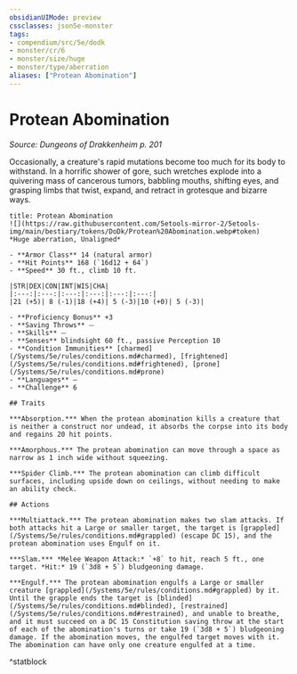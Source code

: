 ```yaml
---
obsidianUIMode: preview
cssclasses: json5e-monster
tags:
- compendium/src/5e/dodk
- monster/cr/6
- monster/size/huge
- monster/type/aberration
aliases: ["Protean Abomination"]
---
```

# Protean Abomination
*Source: Dungeons of Drakkenheim p. 201*  

Occasionally, a creature's rapid mutations become too much for its body to withstand. In a horrific shower of gore, such wretches explode into a quivering mass of cancerous tumors, babbling mouths, shifting eyes, and grasping limbs that twist, expand, and retract in grotesque and bizarre ways.

```ad-statblock
title: Protean Abomination
![](https://raw.githubusercontent.com/5etools-mirror-2/5etools-img/main/bestiary/tokens/DoDk/Protean%20Abomination.webp#token)
*Huge aberration, Unaligned*

- **Armor Class** 14 (natural armor)
- **Hit Points** 168 (`16d12 + 64`)
- **Speed** 30 ft., climb 10 ft.

|STR|DEX|CON|INT|WIS|CHA|
|:---:|:---:|:---:|:---:|:---:|:---:|
|21 (+5)| 8 (-1)|18 (+4)| 5 (-3)|10 (+0)| 5 (-3)|

- **Proficiency Bonus** +3
- **Saving Throws** ⏤
- **Skills** ⏤
- **Senses** blindsight 60 ft., passive Perception 10
- **Condition Immunities** [charmed](/Systems/5e/rules/conditions.md#charmed), [frightened](/Systems/5e/rules/conditions.md#frightened), [prone](/Systems/5e/rules/conditions.md#prone)
- **Languages** —
- **Challenge** 6

## Traits

***Absorption.*** When the protean abomination kills a creature that is neither a construct nor undead, it absorbs the corpse into its body and regains 20 hit points.

***Amorphous.*** The protean abomination can move through a space as narrow as 1 inch wide without squeezing.

***Spider Climb.*** The protean abomination can climb difficult surfaces, including upside down on ceilings, without needing to make an ability check.

## Actions

***Multiattack.*** The protean abomination makes two slam attacks. If both attacks hit a Large or smaller target, the target is [grappled](/Systems/5e/rules/conditions.md#grappled) (escape DC 15), and the protean abomination uses Engulf on it.

***Slam.*** *Melee Weapon Attack:* `+8` to hit, reach 5 ft., one target. *Hit:* 19 (`3d8 + 5`) bludgeoning damage.

***Engulf.*** The protean abomination engulfs a Large or smaller creature [grappled](/Systems/5e/rules/conditions.md#grappled) by it. Until the grapple ends the target is [blinded](/Systems/5e/rules/conditions.md#blinded), [restrained](/Systems/5e/rules/conditions.md#restrained), and unable to breathe, and it must succeed on a DC 15 Constitution saving throw at the start of each of the abomination's turns or take 19 (`3d8 + 5`) bludgeoning damage. If the abomination moves, the engulfed target moves with it. The abomination can have only one creature engulfed at a time.
```
^statblock
